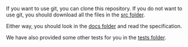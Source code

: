 If you want to use git, you can clone this repository.  If you do not want to
use git, you should download all the files in the [src folder](https://gitlab.cs.washington.edu/cse311-17sp/grep/tree/master/src).

Either way, you should look in the [docs folder](https://gitlab.cs.washington.edu/cse311-17sp/grep/tree/master/docs) 
and read the specification.

We have also provided some other tests for you in the [tests folder](https://gitlab.cs.washington.edu/cse311-17sp/grep/tree/master/tests).
